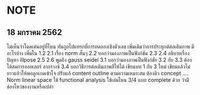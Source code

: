 # NOTE
## 18 มกราคม 2562

ไม่เห็นว่าโดดเด่นอยู๋ที่ไหน ทันถูกไปแทรกที่การทดลองเชิงตัวเลข
เพิ่มเติมว่าการประยุกต์ต่อเติมภาพ มีอะไรบ้าง เพิ่มใน 1.2
2.1 เรื่อง norm สั้นๆ
2.2 บอกว่ามองภาพเป็นฟังก์ชัน
2.3
2.4 อธิบายเรื่องปัญหา illpose
2.5 
2.6 พูดถึง gauss seidel
3.1 บอกว่ามองภาพเป็นฟังก์ชัย
3.2 กับ 3.3 ต้องได้สมการออยเลอร์ ลากรางซ์
3.4 บอกวิธีการต่อเติมภาพสีให้ได้
เขียนบท 1 กับ 3 ใหม่
เขียนแล้วไม่ยาวแล้วให้พอลูกเกดเข้าใจ
ปรับแก้ content outline ตามความเหมาะสม
ต้องติว concept ....
Norm linear space ใช้ functional analysis ใช้เล่มไหน
3/4 แบบ complete ด้วย ว่ามีช่องโหว่ของงานหรือเปล่า